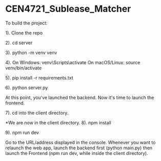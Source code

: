 # CEN4721_Sublease_Matcher
To build the project:

1). Clone the repo

2). cd server

3). python -m venv venv

4). On Windows: venv\Scripts\activate
    On macOS/Linux: source venv/bin/activate
    
5). pip install -r requirements.txt

6). python server.py 

At this point, you've launched the backend. Now it's time to launch the frontend.

7). cd into the client directory.

*We are now in the client directory.
8). npm install

9). npm run dev

Go to the URL/address displayed in the console. Whenever you want to relaunch the web app, launch the backend first (python main.py) then launch the Frontend (npm run dev, while inside the client directory).
